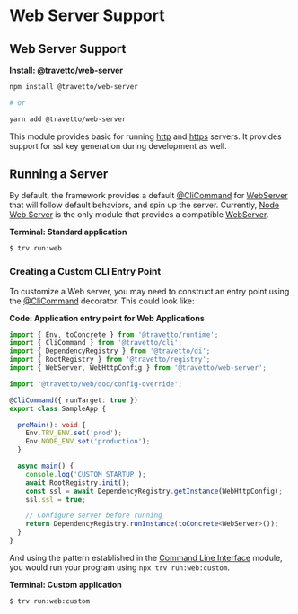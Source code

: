 <!-- This file was generated by @travetto/doc and should not be modified directly -->
<!-- Please modify https://github.com/travetto/travetto/tree/main/module/web-server/DOC.tsx and execute "npx trv doc" to rebuild -->
# Web Server Support

## Web Server Support

**Install: @travetto/web-server**
```bash
npm install @travetto/web-server

# or

yarn add @travetto/web-server
```

This module provides basic for running [http](https://nodejs.org/api/http.html) and [https](https://nodejs.org/api/https.html) servers.  It provides support for ssl key generation during development as well.

## Running a Server
By default, the framework provides a default [@CliCommand](https://github.com/travetto/travetto/tree/main/module/cli/src/decorators.ts#L84) for [WebServer](https://github.com/travetto/travetto/tree/main/module/web-server/src/types.ts#L10) that will follow default behaviors, and spin up the server. Currently, [Node Web Server](https://github.com/travetto/travetto/tree/main/module/web-node#readme "Node provider for the travetto web module.") is the only module that provides a compatible [WebServer](https://github.com/travetto/travetto/tree/main/module/web-server/src/types.ts#L10).

**Terminal: Standard application**
```bash
$ trv run:web
```

### Creating a Custom CLI Entry Point
To customize a Web server, you may need to construct an entry point using the [@CliCommand](https://github.com/travetto/travetto/tree/main/module/cli/src/decorators.ts#L84) decorator. This could look like:

**Code: Application entry point for Web Applications**
```typescript
import { Env, toConcrete } from '@travetto/runtime';
import { CliCommand } from '@travetto/cli';
import { DependencyRegistry } from '@travetto/di';
import { RootRegistry } from '@travetto/registry';
import { WebServer, WebHttpConfig } from '@travetto/web-server';

import '@travetto/web/doc/config-override';

@CliCommand({ runTarget: true })
export class SampleApp {

  preMain(): void {
    Env.TRV_ENV.set('prod');
    Env.NODE_ENV.set('production');
  }

  async main() {
    console.log('CUSTOM STARTUP');
    await RootRegistry.init();
    const ssl = await DependencyRegistry.getInstance(WebHttpConfig);
    ssl.ssl = true;

    // Configure server before running
    return DependencyRegistry.runInstance(toConcrete<WebServer>());
  }
}
```

And using the pattern established in the [Command Line Interface](https://github.com/travetto/travetto/tree/main/module/cli#readme "CLI infrastructure for Travetto framework") module, you would run your program using `npx trv run:web:custom`.

**Terminal: Custom application**
```bash
$ trv run:web:custom
```
